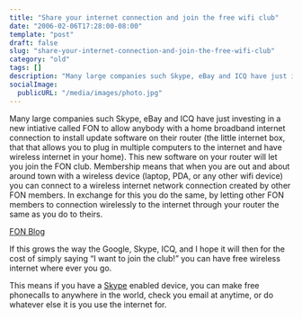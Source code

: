 ```yaml
---
title: "Share your internet connection and join the free wifi club"
date: "2006-02-06T17:28:00-08:00"
template: "post"
draft: false
slug: "share-your-internet-connection-and-join-the-free-wifi-club"
category: "old"
tags: []
description: "Many large companies such Skype, eBay and ICQ have just investing in a new intiative called FON to allow anybody with a home broadband internet connection to"
socialImage:
  publicURL: "/media/images/photo.jpg"
---
```

Many large companies such Skype, eBay and ICQ have just investing in a new intiative called FON to allow anybody with a home broadband internet connection to install update software on their router (the little internet box, that that allows you to plug in multiple computers to the internet and have wireless internet in your home). This new software on your router will let you join the FON club. Membership means that when you are out and about around town with a wireless device (laptop, PDA, or any other wifi device) you can connect to a wireless internet network connection created by other FON members. In exchange for this you do the same, by letting other FON members to connection wirelessly to the internet through your router the same as you do to theirs.

[FON Blog](https://blog.fon.com/en/archive/general/a-dream-come-true.html)

If this grows the way the Google, Skype, ICQ, and I hope it will then for the cost of simply saying “I want to join the club!” you can have free wireless internet where ever you go.

This means if you have a [Skype](https://www.skype.com) enabled device, you can make free phonecalls to anywhere in the world, check you email at anytime, or do whatever else it is you use the internet for.

